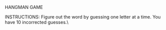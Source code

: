 <p>HANGMAN GAME</p>
INSTRUCTIONS: Figure out the word by guessing one letter at a time. You have 10 incorrected guesses.\
